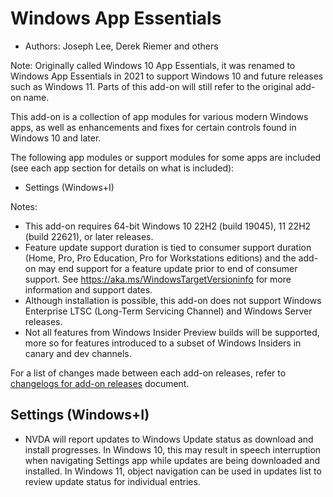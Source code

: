 # Windows App Essentials

* Authors: Joseph Lee, Derek Riemer and others

Note: Originally called Windows 10 App Essentials, it was renamed to Windows App Essentials in 2021 to support Windows 10 and future releases such as Windows 11. Parts of this add-on will still refer to the original add-on name.

This add-on is a collection of app modules for various modern Windows apps, as well as enhancements and fixes for certain controls found in Windows 10 and later.

The following app modules or support modules for some apps are included (see each app section for details on what is included):

* Settings (Windows+I)

Notes:

* This add-on requires 64-bit Windows 10 22H2 (build 19045), 11 22H2 (build 22621), or later releases.
* Feature update support duration is tied to consumer support duration (Home, Pro, Pro Education, Pro for Workstations editions) and the add-on may end support for a feature update prior to end of consumer support. See <https://aka.ms/WindowsTargetVersioninfo> for more information and support dates.
* Although installation is possible, this add-on does not support Windows Enterprise LTSC (Long-Term Servicing Channel) and Windows Server releases.
* Not all features from Windows Insider Preview builds will be supported, more so for features introduced to a subset of Windows Insiders in canary and dev channels.

For a list of changes made between each add-on releases, refer to [changelogs for add-on releases][1] document.

## Settings (Windows+I)

* NVDA will report updates to Windows Update status as download and install progresses. In Windows 10, this may result in speech interruption when navigating Settings app while updates are being downloaded and installed. In Windows 11, object navigation can be used in updates list to review update status for individual entries.

[1]: https://github.com/josephsl/wintenapps/wiki/w10changelog
